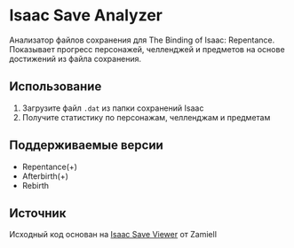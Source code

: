 # Isaac Save Analyzer

Анализатор файлов сохранения для The Binding of Isaac: Repentance.
Показывает прогресс персонажей, челленджей и предметов на основе достижений из файла сохранения.

## Использование

1. Загрузите файл `.dat` из папки сохранений Isaac
2. Получите статистику по персонажам, челленджам и предметам

## Поддерживаемые версии

- Repentance(+)
- Afterbirth(+)
- Rebirth

## Источник

Исходный код основан на [Isaac Save Viewer](https://zamiell.github.io/isaac-save-viewer/) от Zamiell